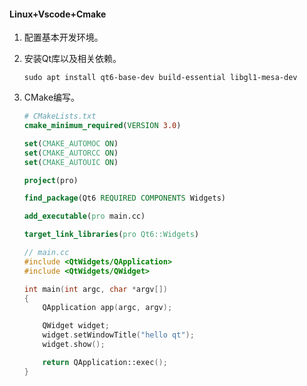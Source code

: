 #### Linux+Vscode+Cmake

1. 配置基本开发环境。

2. 安装Qt库以及相关依赖。

   ```shell
   sudo apt install qt6-base-dev build-essential libgl1-mesa-dev
   ```

3. CMake编写。

   ```cmake
   # CMakeLists.txt
   cmake_minimum_required(VERSION 3.0)
   
   set(CMAKE_AUTOMOC ON)
   set(CMAKE_AUTORCC ON)
   set(CMAKE_AUTOUIC ON)
   
   project(pro)
   
   find_package(Qt6 REQUIRED COMPONENTS Widgets)
   
   add_executable(pro main.cc)
   
   target_link_libraries(pro Qt6::Widgets)
   ```

   ```cpp
   // main.cc
   #include <QtWidgets/QApplication>
   #include <QtWidgets/QWidget>
   
   int main(int argc, char *argv[])
   {
       QApplication app(argc, argv);
   
       QWidget widget;
       widget.setWindowTitle("hello qt");
       widget.show();
   
       return QApplication::exec();
   }
   ```

   
